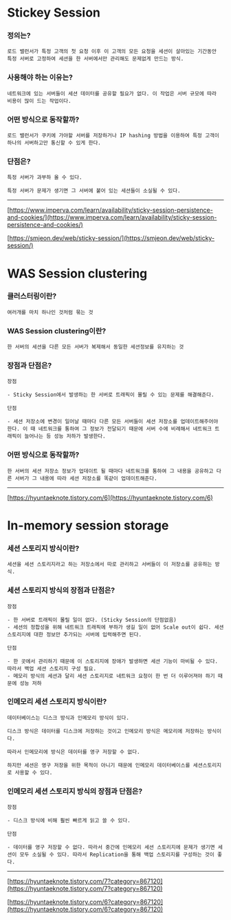 # Stickey Session
### 정의는?
    
    로드 밸런서가 특정 고객의 첫 요청 이후 이 고객의 모든 요청을 세션이 살아있는 기간동안 특정 서버로 고정하여 세션을 한 서버에서만 관리해도 문제없게 만드는 방식.
    
### 사용해야 하는 이유는?
    
    네트워크에 있는 서버들이 세션 데이터를 공유할 필요가 없다. 이 작업은 서버 규모에 따라 비용이 많이 드는 작업이다.
    
### 어떤 방식으로 동작할까?
    
    로드 밸런서가 쿠키에 가야할 서버를 저장하거나 IP hashing 방법을 이용하여 특정 고객이 하나의 서버하고만 통신할 수 있게 한다.
    
### 단점은?
    
    특정 서버가 과부하 올 수 있다.
    
    특정 서버가 문제가 생기면 그 서버에 붙어 있는 세션들이 소실될 수 있다.
    

---

[https://www.imperva.com/learn/availability/sticky-session-persistence-and-cookies/](https://www.imperva.com/learn/availability/sticky-session-persistence-and-cookies/)

[https://smjeon.dev/web/sticky-session/](https://smjeon.dev/web/sticky-session/)
# WAS Session clustering
### 클러스터링이란?
    
    여러개를 마치 하나인 것처럼 묶는 것
    
### WAS Session clustering이란?
    
    한 서버의 세션을 다른 모든 서버가 복제해서 동일한 세션정보를 유지하는 것
    
### 장점과 단점은?
    
    장점
    
    - Sticky Session에서 발생하는 한 서버로 트래픽이 몰릴 수 있는 문제를 해결해준다.
    
    단점
    
    - 세션 저장소에 변경이 일어날 때마다 다른 모든 서버들이 세션 저장소를 업데이트해주어야 한다. 이 때 네트워크를 통하여 그 정보가 전달되기 때문에 서버 수에 비례해서 네트워크 트래픽이 늘어나는 등 성능 저하가 발생한다.

### 어떤 방식으로 동작할까?
    
    한 서버의 세션 저장소 정보가 업데이트 될 때마다 네트워크를 통하여 그 내용을 공유하고 다른 서버가 그 내용에 따라 세션 저장소를 똑같이 업데이트해준다.
    

---

[https://hyuntaeknote.tistory.com/6](https://hyuntaeknote.tistory.com/6)

# In-memory session storage
### 세션 스토리지 방식이란?
    
    세션을 세션 스토리지라고 하는 저장소에서 따로 관리하고 서버들이 이 저장소를 공유하는 방식.
    
### 세션 스토리지 방식의 장점과 단점은?
    
    장점
    
    - 한 서버로 트래픽이 몰릴 일이 없다. (Sticky Session의 단점없음)
    - 세션의 정합성을 위해 네트워크 트래픽에 부하가 생길 일이 없어 Scale out이 쉽다. 세션스토리지에 대한 정보만 추가되는 서버에 입력해주면 된다.
    
    단점
    
    - 한 곳에서 관리하기 때문에 이 스토리지에 장애가 발생하면 세션 기능이 마비될 수 있다. 따라서 백업 세션 스토리지 구성 필요.
    - 메모리 방식의 세션과 달리 세션 스토리지로 네트워크 요청이 한 번 더 이루어져야 하기 때문에 성능 저하
### 인메모리 세션 스토리지 방식이란?
    
    데이터베이스는 디스크 방식과 인메모리 방식이 있다.
    
    디스크 방식은 데이터를 디스크에 저장하는 것이고 인메모리 방식은 메모리에 저장하는 방식이다.
    
    따라서 인메모리에 방식은 데이터를 영구 저장할 수 없다.
    
    하지만 세션은 영구 저장을 위한 목적이 아니기 때문에 인메모리 데이터베이스를 세션스토리지로 사용할 수 있다.
    
### 인메모리 세션 스토리지 방식의 장점과 단점은?
    
    장점
    
    - 디스크 방식에 비해 훨씬 빠르게 읽고 쓸 수 있다.
    
    단점
    
    - 데이터를 영구 저장할 수 없다. 따라서 중간에 인메모리 세션 스토리지에 문제가 생기면 세션이 모두 소실될 수 있다. 따라서 Replication을 통해 백업 스토리지를 구성하는 것이 좋다.

---

[https://hyuntaeknote.tistory.com/7?category=867120](https://hyuntaeknote.tistory.com/7?category=867120)

[https://hyuntaeknote.tistory.com/6?category=867120](https://hyuntaeknote.tistory.com/6?category=867120)
